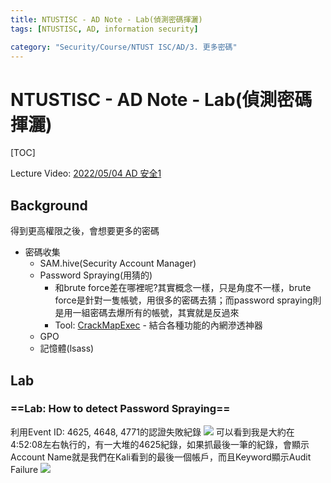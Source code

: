 ```yaml
---
title: NTUSTISC - AD Note - Lab(偵測密碼揮灑)
tags: [NTUSTISC, AD, information security]

category: "Security/Course/NTUST ISC/AD/3. 更多密碼"
---
```


# NTUSTISC - AD Note - Lab(偵測密碼揮灑)
<!-- more -->
[TOC]

Lecture Video: [2022/05/04 AD 安全1](https://youtu.be/Cv2gNQkDM8Q?si=l1na5hFGpAPk6Uux&t=4257)

## Background
得到更高權限之後，會想要更多的密碼
* 密碼收集
    * SAM.hive(Security Account Manager)
    * Password Spraying(用猜的)
        * 和brute force差在哪裡呢?其實概念一樣，只是角度不一樣，brute force是針對一隻帳號，用很多的密碼去猜；而password spraying則是用一組密碼去爆所有的帳號，其實就是反過來
        * Tool: [CrackMapExec](https://github.com/Porchetta-Industries/CrackMapExec) - 結合各種功能的內網滲透神器
    * GPO
    * 記憶體(lsass)

## Lab

### ==Lab: How to detect Password Spraying==
利用Event ID: 4625, 4648, 4771的認證失敗紀錄
![](https://hackmd.io/_uploads/ryxGszmR2.png)
可以看到我是大約在4:52:08左右執行的，有一大堆的4625紀錄，如果抓最後一筆的紀錄，會顯示Account Name就是我們在Kali看到的最後一個帳戶，而且Keyword顯示Audit Failure
![](https://hackmd.io/_uploads/SJ0wszXA2.png)
 